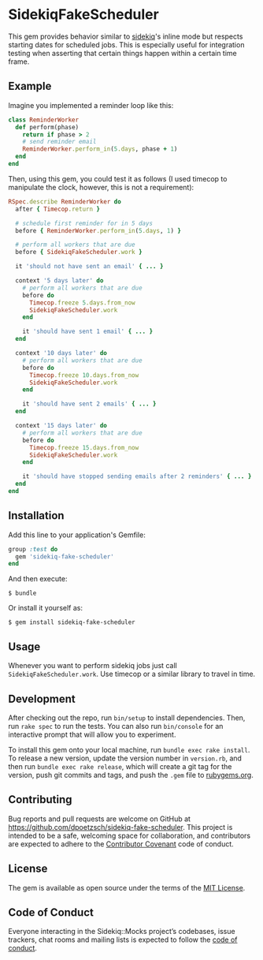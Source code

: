 # SidekiqFakeScheduler

This gem provides behavior similar to [sidekiq](https://github.com/mperham/sidekiq)'s inline mode but respects starting dates for scheduled jobs.
This is especially useful for integration testing when asserting that certain things happen within a certain time frame.

## Example

Imagine you implemented a reminder loop like this:

```ruby
class ReminderWorker
  def perform(phase)
    return if phase > 2
    # send reminder email
    ReminderWorker.perform_in(5.days, phase + 1)
  end
end
```

Then, using this gem, you could test it as follows (I used timecop to manipulate the clock, however, this is not a requirement):

```ruby
RSpec.describe ReminderWorker do
  after { Timecop.return }

  # schedule first reminder for in 5 days
  before { ReminderWorker.perform_in(5.days, 1) }

  # perform all workers that are due
  before { SidekiqFakeScheduler.work }

  it 'should not have sent an email' { ... }

  context '5 days later' do
    # perform all workers that are due
    before do
      Timecop.freeze 5.days.from_now
      SidekiqFakeScheduler.work
    end

    it 'should have sent 1 email' { ... }
  end

  context '10 days later' do
    # perform all workers that are due
    before do
      Timecop.freeze 10.days.from_now
      SidekiqFakeScheduler.work
    end

    it 'should have sent 2 emails' { ... }
  end

  context '15 days later' do
    # perform all workers that are due
    before do
      Timecop.freeze 15.days.from_now
      SidekiqFakeScheduler.work
    end

    it 'should have stopped sending emails after 2 reminders' { ... }
  end
end
```

## Installation

Add this line to your application's Gemfile:

```ruby
group :test do
  gem 'sidekiq-fake-scheduler'
end
```

And then execute:

    $ bundle

Or install it yourself as:

    $ gem install sidekiq-fake-scheduler

## Usage

Whenever you want to perform sidekiq jobs just call `SidekiqFakeScheduler.work`.
Use timecop or a similar library to travel in time.

## Development

After checking out the repo, run `bin/setup` to install dependencies. Then, run `rake spec` to run the tests. You can also run `bin/console` for an interactive prompt that will allow you to experiment.

To install this gem onto your local machine, run `bundle exec rake install`. To release a new version, update the version number in `version.rb`, and then run `bundle exec rake release`, which will create a git tag for the version, push git commits and tags, and push the `.gem` file to [rubygems.org](https://rubygems.org).

## Contributing

Bug reports and pull requests are welcome on GitHub at https://github.com/dpoetzsch/sidekiq-fake-scheduler. This project is intended to be a safe, welcoming space for collaboration, and contributors are expected to adhere to the [Contributor Covenant](http://contributor-covenant.org) code of conduct.

## License

The gem is available as open source under the terms of the [MIT License](http://opensource.org/licenses/MIT).

## Code of Conduct

Everyone interacting in the Sidekiq::Mocks project’s codebases, issue trackers, chat rooms and mailing lists is expected to follow the [code of conduct](https://github.com/dpoetzsch/sidekiq-fake-scheduler/blob/master/CODE_OF_CONDUCT.md).
